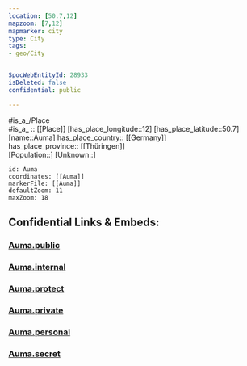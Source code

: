 ```yaml
---
location: [50.7,12] 
mapzoom: [7,12] 
mapmarker: city 
type: City
tags:
- geo/City


SpocWebEntityId: 28933
isDeleted: false
confidential: public

---
```

#is_a_/Place  
#is_a_ :: [[Place]] 
[has_place_longitude::12] 
[has_place_latitude::50.7] 
[name::Auma] 
has_place_country:: [[Germany]]  
has_place_province:: [[Thüringen]]  
[Population::] 
[Unknown::] 


```leaflet
id: Auma
coordinates: [[Auma]] 
markerFile: [[Auma]] 
defaultZoom: 11 
maxZoom: 18
```


## Confidential Links & Embeds: 

### [Auma.public](/_public/\Earth\Continent\Europe\Europe~Central\Germany\Germany~East\Thüringen\counties~TH\Greiz\cities~Greiz\Zeulenroda-Triebes\CityAuma.public.md) 

### [Auma.internal](/_internal/\Earth\Continent\Europe\Europe~Central\Germany\Germany~East\Thüringen\counties~TH\Greiz\cities~Greiz\Zeulenroda-Triebes\CityAuma.internal.md) 

### [Auma.protect](/_protect/\Earth\Continent\Europe\Europe~Central\Germany\Germany~East\Thüringen\counties~TH\Greiz\cities~Greiz\Zeulenroda-Triebes\CityAuma.protect.md) 

### [Auma.private](/_private/\Earth\Continent\Europe\Europe~Central\Germany\Germany~East\Thüringen\counties~TH\Greiz\cities~Greiz\Zeulenroda-Triebes\CityAuma.private.md) 

### [Auma.personal](/_personal/\Earth\Continent\Europe\Europe~Central\Germany\Germany~East\Thüringen\counties~TH\Greiz\cities~Greiz\Zeulenroda-Triebes\CityAuma.personal.md) 

### [Auma.secret](/_secret/\Earth\Continent\Europe\Europe~Central\Germany\Germany~East\Thüringen\counties~TH\Greiz\cities~Greiz\Zeulenroda-Triebes\CityAuma.secret.md)


